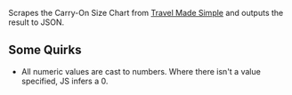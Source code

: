 Scrapes the Carry-On Size Chart from [Travel Made Simple](http://travel-made-simple.com/carry-on-size-chart/) and outputs the result to JSON.

## Some Quirks

- All numeric values are cast to numbers. Where there isn't a value specified, JS infers a 0. 
